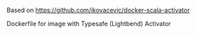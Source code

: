 Based on https://github.com/ikovacevic/docker-scala-activator

Dockerfile for image with Typesafe (Lightbend) Activator
